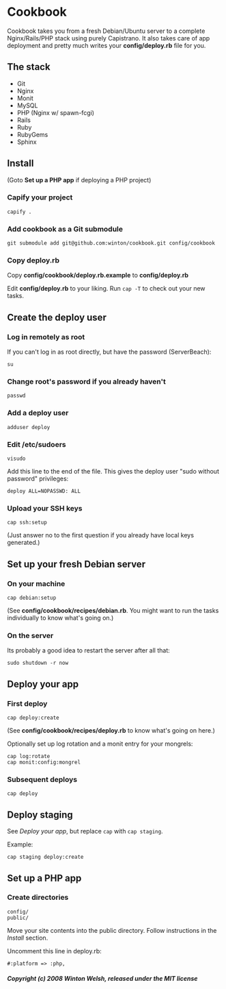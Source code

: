 Cookbook
========

Cookbook takes you from a fresh Debian/Ubuntu server to a complete Nginx/Rails/PHP stack using purely Capistrano. It also takes care of app deployment and pretty much writes your **config/deploy.rb** file for you.


The stack
---------

* Git
* Nginx
* Monit
* MySQL
* PHP (Nginx w/ spawn-fcgi)
* Rails
* Ruby
* RubyGems
* Sphinx


Install
-------

(Goto **Set up a PHP app** if deploying a PHP project)

### Capify your project

	capify .

### Add cookbook as a Git submodule

	git submodule add git@github.com:winton/cookbook.git config/cookbook

### Copy deploy.rb

Copy **config/cookbook/deploy.rb.example** to **config/deploy.rb**
	
Edit **config/deploy.rb** to your liking. Run `cap -T` to check out your new tasks.


Create the deploy user
----------------------

### Log in remotely as root

If you can't log in as root directly, but have the password (ServerBeach):

	su

### Change root's password if you already haven't

	passwd

### Add a deploy user

	adduser deploy

### Edit /etc/sudoers

	visudo

Add this line to the end of the file. This gives the deploy user "sudo without password" privileges:

	deploy ALL=NOPASSWD: ALL

### Upload your SSH keys

	cap ssh:setup
	
(Just answer no to the first question if you already have local keys generated.)


Set up your fresh Debian server
-------------------------------

### On your machine

	cap debian:setup
	
(See **config/cookbook/recipes/debian.rb**. You might want to run the tasks individually to know what's going on.)
	
### On the server

Its probably a good idea to restart the server after all that:

	sudo shutdown -r now
	

Deploy your app
---------------

### First deploy

	cap deploy:create

(See **config/cookbook/recipes/deploy.rb** to know what's going on here.)
	
Optionally set up log rotation and a monit entry for your mongrels:

	cap log:rotate
	cap monit:config:mongrel
	
### Subsequent deploys

	cap deploy


Deploy staging
--------------

See *Deploy your app*, but replace `cap` with `cap staging`.

Example:

	cap staging deploy:create


Set up a PHP app
----------------

### Create directories

	config/
	public/

Move your site contents into the public directory. Follow instructions in the *Install* section.

Uncomment this line in deploy.rb:

	#:platform => :php,


##### Copyright (c) 2008 Winton Welsh, released under the MIT license
